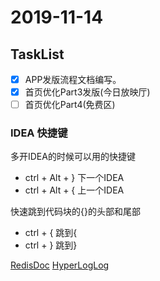 # 2019-11-14

## TaskList
-[X] APP发版流程文档编写。
-[X] 首页优化Part3发版(今日放映厅)
-[ ] 首页优化Part4(免费区)
### IDEA 快捷键
多开IDEA的时候可以用的快捷键
* ctrl + Alt + } 下一个IDEA
* ctrl + Alt + { 上一个IDEA

快速跳到代码块的{}的头部和尾部
* ctrl + {  跳到{
* ctrl + }  跳到}

 [RedisDoc](http://redisdoc.com/string/set.html)
[HyperLogLog](http://www.rainybowe.com/blog/2017/07/13/%E7%A5%9E%E5%A5%87%E7%9A%84HyperLogLog%E7%AE%97%E6%B3%95/index.html)